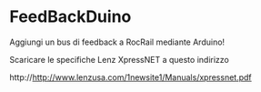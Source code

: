 FeedBackDuino
=============

Aggiungi un bus di feedback a RocRail mediante Arduino!


Scaricare le specifiche Lenz XpressNET a questo indirizzo

http://http://www.lenzusa.com/1newsite1/Manuals/xpressnet.pdf‎
